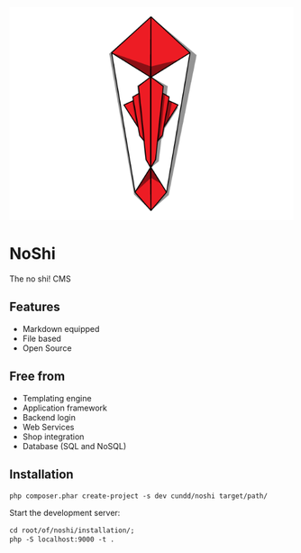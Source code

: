 ![NoShi Logo][logo]

NoShi
=====

The no shi! CMS


Features
--------

- Markdown equipped
- File based
- Open Source


Free from
---------

- Templating engine
- Application framework
- Backend login
- Web Services
- Shop integration
- Database (SQL and NoSQL)


Installation
------------

    php composer.phar create-project -s dev cundd/noshi target/path/


Start the development server:

	cd root/of/noshi/installation/;
	php -S localhost:9000 -t .



[logo]: /Resources/Public/Graphics/noshi-logo.png

